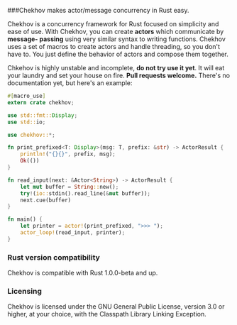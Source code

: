 ###Chekhov makes actor/message concurrency in Rust easy.

Chekhov is a concurrency framework for Rust focused on simplicity and ease of
use. With Chekhov, you can create __actors__ which communicate by __message-
passing__ using very similar syntax to writing functions. Chekhov uses a set of
macros to create actors and handle threading, so you don't have to. You just
define the behavior of actors and compose them together.

Chkehov is highly unstable and incomplete, __do not try use it yet__. It will
eat your laundry and set your house on fire. __Pull requests welcome.__ There's
no documentation yet, but here's an example:

```rust
#[macro_use]
extern crate chekhov;

use std::fmt::Display;
use std::io;

use chekhov::*;

fn print_prefixed<T: Display>(msg: T, prefix: &str) -> ActorResult {
    println!("{}{}", prefix, msg);
    Ok(())
}

fn read_input(next: &Actor<String>) -> ActorResult {
    let mut buffer = String::new();
    try!(io::stdin().read_line(&mut buffer));
    next.cue(buffer)
}

fn main() {
    let printer = actor!(print_prefixed, ">>> ");
    actor_loop!(read_input, printer);
}
```


### Rust version compatibility

Chekhov is compatible with Rust 1.0.0-beta and up.

### Licensing

Chekhov is licensed under the GNU General Public License, version 3.0 or
higher, at your choice, with the Classpath Library Linking Exception.
